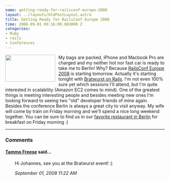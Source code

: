 ```yaml
--- 
name: getting-ready-for-railsconf-europe-2008
layout: ../layouts/OldPostLayout.astro
title: Getting Ready for RailsConf Europe 2008
time: 2008-09-01 09:16:00.002000 Z
categories: 
- Ruby
- rails
- Conferences
---
```

<img style="margin: 0pt 10px 10px 0pt; float: left; cursor: pointer; width: 158px; height: 85px;" src="http://assets.en.oreilly.com/1/event/13/railseurope2008%20logo_conf.gif" alt="" border="0" /></a>
My bags are packed, iPhone and Macbook Pro are charged and my neither hot nor fast car is ready to take me to Berlin! Why? Because <a href="http://en.oreilly.com/railseurope2008">RailsConf Europe 2008</a> is starting tomorrow. Actually it's starting tonight with <a href="http://www.bratwurst-on-rails.com/">Bratwurst on Rails</a>. I'm not even 100% sure yet which sessions I'll attend, but I'm quite interested in scalability (Amazon EC2 comes to mind). One of the greatest things is meeting interesting people and besides meeting new ones I'm looking forward to seeing two "old" developer friends of mine again.
Besides the conference Berlin is always a great city to visit anyway. My wife will come by train on Friday morning and we'll spend a nice long weekend together. You can be sure to find us in our <a href="http://www.oranium.de/">favorite restaurant in Berlin</a> for breakfast on Friday morning :)
<br/><hr/><h3>Comments</h3>
<div class="swcomment"><h4><a href="http://tammofreese.de">Tammo Freese</a> said...</h4>
<p style="margin-left: 30px">Hi Johannes, see you at the Bratwurst event! :)</p>
<em class="swlightgray" style="margin-left: 30px">September 01, 2008 11:22 AM</em></div>
